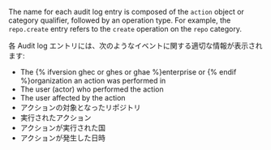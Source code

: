 The name for each audit log entry is composed of the `action` object or category qualifier, followed by an operation type. For example, the `repo.create` entry refers to the `create` operation on the `repo` category.

各 Audit log エントリには、次のようなイベントに関する適切な情報が表示されます:

- The {% ifversion ghec or ghes or ghae %}enterprise or {% endif %}organization an action was performed in
- The user (actor) who performed the action
- The user affected by the action
- アクションの対象となったリポジトリ
- 実行されたアクション
- アクションが実行された国
- アクションが発生した日時

